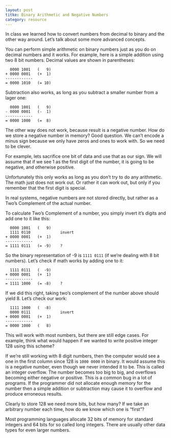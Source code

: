 ```yaml
---
layout: post
titke: Binary Arithmetic and Negative Numbers
category: resource
---
```


In class we learned how to convert numbers from decimal to binary and the other way around. Let’s talk about some more advanced concepts.

You can perform simple arithmetic on binary numbers just as you do on decimal numbers and it works. For example, here is a simple addition using two 8 bit numbers. Decimal values are shown in parentheses:

      0000 1001   (   9)
    + 0000 0001   (+  1)
    ------------
    = 0000 1010   (= 10)

Subtraction also works, as long as you subtract a smaller number from a lager one:

      0000 1001   (   9)
    - 0000 0001   (-  1)
    ------------
    = 0000 1000   (=  8)

The other way does not work, because result is a negative number. How do we store a negative number in memory? Good question. We can’t encode a minus sign because we only have zeros and ones to work with. So we need to be clever.

For example, lets sacrifice one bit of data and use that as our sign. We will assume that if we see 1 as the first digit of the number, it is going to be negative, and otherwise positive.

Unfortunately this only works as long as you don’t try to do any arithmetic. The math just does not work out. Or rather it can work out, but only if you remember that the first digit is special.

In real systems, negative numbers are not stored directly, but rather as a Two’s Complement of the actual number.

To calculate Two’s Complement of a number, you simply invert it’s digits and add one to it like this:

      0000 1001   (   9)
      1111 0110             invert
    + 0000 0001   (+  1)
    ------------
    = 1111 0111   (= -9)    ?

So the binary representation of -9 is `1111 0111` (if we’re dealing with 8 bit numbers). Let’s check if math works by adding one to it:

      1111 0111   (  -9)
    + 0000 0001   (+  1)
    ------------
    = 1111 1000   (= -8)    ?

If we did this right, taking two’s complement of the number above should yield 8. Let’s check our work:

      1111 1000   (  -8)
      0000 0111             invert
    + 0000 0001   (+  1)
    ------------
    = 0000 1000   (   8)

This will work with most numbers, but there are still edge cases. For example, think what would happen if we wanted to write positive integer 128 using this scheme?

If we’re still working with 8 digit numbers, then the computer would see a one in the first column since 128 is `1000 0000` in binary. It would assume this is a negative number, even though we never intended it to be. This is called an integer overflow. The number becomes too big to big, and overflows becoming either negative or positive. This is a common bug in a lot of programs. If the programmer did not allocate enough memory for the number then a simple addition or subtraction may cause it to overflow and produce erroneous results.

Clearly to store 128 we need more bits, but how many? If we take an arbitrary number each time, how do we know which one is “first”?

Most programming languages allocate 32 bits of memory for standard integers and 64 bits for so called long integers. There are usually other data types for even larger numbers.
